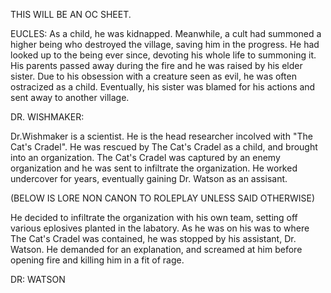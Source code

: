 THIS WILL BE AN OC SHEET.


EUCLES:
As a child, he was kidnapped. Meanwhile, a cult had summoned a higher being who destroyed the village, saving him in the progress. He had looked up to the being ever since, devoting his whole life to summoning it. His parents passed away during the fire and he was raised by his elder sister. Due to his obsession with a creature seen as evil, he was often ostracized as a child. Eventually, his sister was blamed for his actions and sent away to another village. 

DR. WISHMAKER:

Dr.Wishmaker is a scientist. He is the head researcher incolved with "The Cat's Cradel". He was rescued by The Cat's Cradel as a child, and brought into an organization. The Cat's Cradel was captured by an enemy organization and he was sent to infiltrate the organization. He worked undercover for years, eventually gaining Dr. Watson as an assisant.

(BELOW IS LORE NON CANON TO ROLEPLAY UNLESS SAID OTHERWISE) 

He decided to infiltrate the organization with his own team, setting off various eplosives planted in the labatory. As he was on his was to where The Cat's Cradel was contained, he was stopped by his assistant, Dr. Watson. He demanded for an explanation, and screamed at him before opening fire and killing him in a fit of rage.

DR: WATSON
